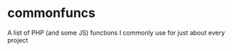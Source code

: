 commonfuncs
===========

A list of PHP (and some JS) functions I commonly use for just about every project
